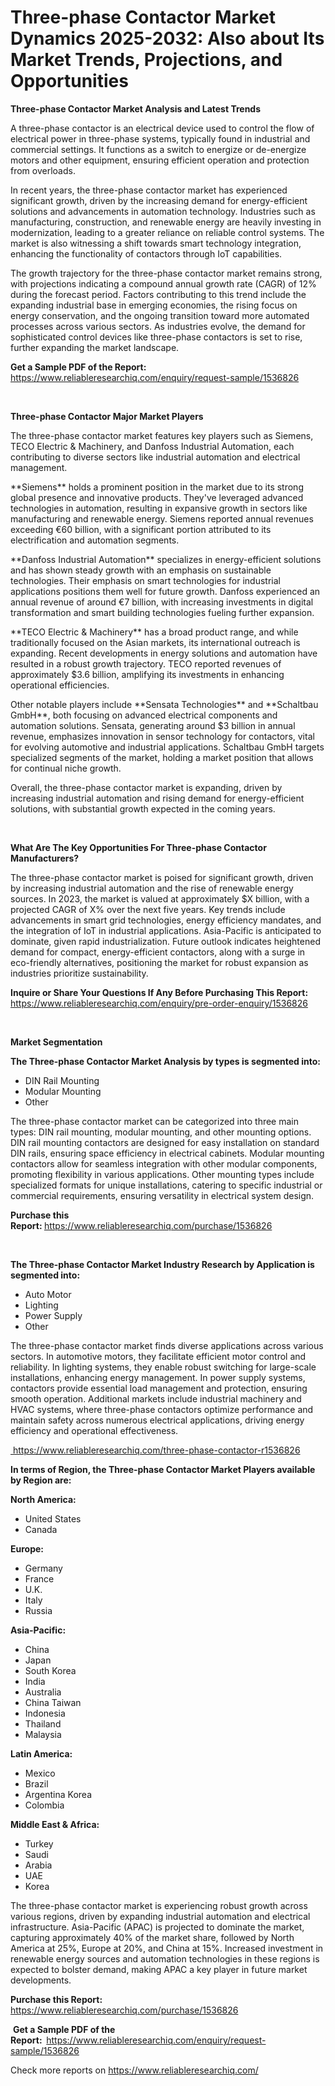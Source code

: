 <p><h1>Three-phase Contactor Market Dynamics 2025-2032: Also about Its Market Trends, Projections, and Opportunities</h1></p><p><strong>Three-phase Contactor Market Analysis and Latest Trends</strong></p>
<p><p>A three-phase contactor is an electrical device used to control the flow of electrical power in three-phase systems, typically found in industrial and commercial settings. It functions as a switch to energize or de-energize motors and other equipment, ensuring efficient operation and protection from overloads.</p><p>In recent years, the three-phase contactor market has experienced significant growth, driven by the increasing demand for energy-efficient solutions and advancements in automation technology. Industries such as manufacturing, construction, and renewable energy are heavily investing in modernization, leading to a greater reliance on reliable control systems. The market is also witnessing a shift towards smart technology integration, enhancing the functionality of contactors through IoT capabilities.</p><p>The growth trajectory for the three-phase contactor market remains strong, with projections indicating a compound annual growth rate (CAGR) of 12% during the forecast period. Factors contributing to this trend include the expanding industrial base in emerging economies, the rising focus on energy conservation, and the ongoing transition toward more automated processes across various sectors. As industries evolve, the demand for sophisticated control devices like three-phase contactors is set to rise, further expanding the market landscape.</p></p>
<p><strong>Get a Sample PDF of the Report:&nbsp;</strong> <a href="https://www.reliableresearchiq.com/enquiry/request-sample/1536826?utm_campaign=2298&utm_medium=2&utm_source=Github&utm_content=ia&utm_term=12022025&utm_id=three-phase-contactor">https://www.reliableresearchiq.com/enquiry/request-sample/1536826</a></p>
<p>&nbsp;</p>
<p><strong>Three-phase Contactor Major Market Players</strong></p>
<p><p>The three-phase contactor market features key players such as Siemens, TECO Electric & Machinery, and Danfoss Industrial Automation, each contributing to diverse sectors like industrial automation and electrical management.</p><p>**Siemens** holds a prominent position in the market due to its strong global presence and innovative products. They've leveraged advanced technologies in automation, resulting in expansive growth in sectors like manufacturing and renewable energy. Siemens reported annual revenues exceeding €60 billion, with a significant portion attributed to its electrification and automation segments.</p><p>**Danfoss Industrial Automation** specializes in energy-efficient solutions and has shown steady growth with an emphasis on sustainable technologies. Their emphasis on smart technologies for industrial applications positions them well for future growth. Danfoss experienced an annual revenue of around €7 billion, with increasing investments in digital transformation and smart building technologies fueling further expansion.</p><p>**TECO Electric & Machinery** has a broad product range, and while traditionally focused on the Asian markets, its international outreach is expanding. Recent developments in energy solutions and automation have resulted in a robust growth trajectory. TECO reported revenues of approximately $3.6 billion, amplifying its investments in enhancing operational efficiencies.</p><p>Other notable players include **Sensata Technologies** and **Schaltbau GmbH**, both focusing on advanced electrical components and automation solutions. Sensata, generating around $3 billion in annual revenue, emphasizes innovation in sensor technology for contactors, vital for evolving automotive and industrial applications. Schaltbau GmbH targets specialized segments of the market, holding a market position that allows for continual niche growth.</p><p>Overall, the three-phase contactor market is expanding, driven by increasing industrial automation and rising demand for energy-efficient solutions, with substantial growth expected in the coming years.</p></p>
<p>&nbsp;</p>
<p><strong>What Are The Key Opportunities For Three-phase Contactor Manufacturers?</strong></p>
<p><p>The three-phase contactor market is poised for significant growth, driven by increasing industrial automation and the rise of renewable energy sources. In 2023, the market is valued at approximately $X billion, with a projected CAGR of X% over the next five years. Key trends include advancements in smart grid technologies, energy efficiency mandates, and the integration of IoT in industrial applications. Asia-Pacific is anticipated to dominate, given rapid industrialization. Future outlook indicates heightened demand for compact, energy-efficient contactors, along with a surge in eco-friendly alternatives, positioning the market for robust expansion as industries prioritize sustainability.</p></p>
<p><strong>Inquire or Share Your Questions If Any Before Purchasing This Report:</strong> <a href="https://www.reliableresearchiq.com/enquiry/pre-order-enquiry/1536826?utm_campaign=2298&utm_medium=2&utm_source=Github&utm_content=ia&utm_term=12022025&utm_id=three-phase-contactor">https://www.reliableresearchiq.com/enquiry/pre-order-enquiry/1536826</a></p>
<p>&nbsp;</p>
<p><strong>Market Segmentation</strong></p>
<p><strong>The Three-phase Contactor Market Analysis by types is segmented into:</strong></p>
<p><ul><li>DIN Rail Mounting</li><li>Modular Mounting</li><li>Other</li></ul></p>
<p><p>The three-phase contactor market can be categorized into three main types: DIN rail mounting, modular mounting, and other mounting options. DIN rail mounting contactors are designed for easy installation on standard DIN rails, ensuring space efficiency in electrical cabinets. Modular mounting contactors allow for seamless integration with other modular components, promoting flexibility in various applications. Other mounting types include specialized formats for unique installations, catering to specific industrial or commercial requirements, ensuring versatility in electrical system design.</p></p>
<p><strong>Purchase this Report:&nbsp;</strong><a href="https://www.reliableresearchiq.com/purchase/1536826?utm_campaign=2298&utm_medium=2&utm_source=Github&utm_content=ia&utm_term=12022025&utm_id=three-phase-contactor">https://www.reliableresearchiq.com/purchase/1536826</a></p>
<p>&nbsp;</p>
<p><strong>The Three-phase Contactor Market Industry Research by Application is segmented into:</strong></p>
<p><ul><li>Auto Motor</li><li>Lighting</li><li>Power Supply</li><li>Other</li></ul></p>
<p><p>The three-phase contactor market finds diverse applications across various sectors. In automotive motors, they facilitate efficient motor control and reliability. In lighting systems, they enable robust switching for large-scale installations, enhancing energy management. In power supply systems, contactors provide essential load management and protection, ensuring smooth operation. Additional markets include industrial machinery and HVAC systems, where three-phase contactors optimize performance and maintain safety across numerous electrical applications, driving energy efficiency and operational effectiveness.</p></p>
<p><a href="https://www.reliableresearchiq.com/three-phase-contactor-r1536826?utm_campaign=2298&utm_medium=2&utm_source=Github&utm_content=ia&utm_term=12022025&utm_id=three-phase-contactor">&nbsp;https://www.reliableresearchiq.com/three-phase-contactor-r1536826</a></p>
<p><strong>In terms of Region, the Three-phase Contactor Market Players available by Region are:</strong></p>
<p>
    <p> <strong> North America: </strong>
        <ul>
            <li>United States</li>
            <li>Canada</li>
        </ul>
        </p> 
    <p> <strong> Europe: </strong>
        <ul>
            <li>Germany</li>
            <li>France</li>
            <li>U.K.</li>
            <li>Italy</li>
            <li>Russia</li>
        </ul>
        </p> 
    <p> <strong> Asia-Pacific: </strong>
        <ul>
            <li>China</li>
            <li>Japan</li>
            <li>South Korea</li>
            <li>India</li>
            <li>Australia</li>
            <li>China Taiwan</li>
            <li>Indonesia</li>
            <li>Thailand</li>
            <li>Malaysia</li>
        </ul>
        </p> 
    <p> <strong> Latin America: </strong>
        <ul>
            <li>Mexico</li>
            <li>Brazil</li>
            <li>Argentina Korea</li>
            <li>Colombia</li>
        </ul>
        </p> 
    <p> <strong> Middle East & Africa: </strong>
        <ul>
            <li>Turkey</li>
            <li>Saudi</li>
            <li>Arabia</li>
            <li>UAE</li>
            <li>Korea</li>
        </ul>
    </p>
    </p>
<p><p>The three-phase contactor market is experiencing robust growth across various regions, driven by expanding industrial automation and electrical infrastructure. Asia-Pacific (APAC) is projected to dominate the market, capturing approximately 40% of the market share, followed by North America at 25%, Europe at 20%, and China at 15%. Increased investment in renewable energy sources and automation technologies in these regions is expected to bolster demand, making APAC a key player in future market developments.</p></p>
<p><strong>Purchase this Report: </strong><a href="https://www.reliableresearchiq.com/purchase/1536826?utm_campaign=2298&utm_medium=2&utm_source=Github&utm_content=ia&utm_term=12022025&utm_id=three-phase-contactor">https://www.reliableresearchiq.com/purchase/1536826</a></p>
<p>&nbsp;<strong>Get a Sample PDF of the Report:&nbsp;&nbsp;</strong><a href="https://www.reliableresearchiq.com/enquiry/request-sample/1536826?utm_campaign=2298&utm_medium=2&utm_source=Github&utm_content=ia&utm_term=12022025&utm_id=three-phase-contactor">https://www.reliableresearchiq.com/enquiry/request-sample/1536826</a></p>
<p><strong></strong></p>
<p>Check more reports on <a href="https://www.reliableresearchiq.com/?utm_campaign=2298&utm_medium=2&utm_source=Github&utm_content=ia&utm_term=12022025&utm_id=three-phase-contactor">https://www.reliableresearchiq.com/</a></p>